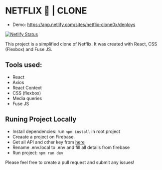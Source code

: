 # NETFLIX 🎥 | CLONE

- Demo: https://app.netlify.com/sites/netflix-clone0x/deploys

[![Netlify Status](https://api.netlify.com/api/v1/badges/48fda321-02d7-4017-bb19-d365bc2e6714/deploy-status)](https://app.netlify.com/sites/netflix-clone0x/deploys)

This project is a simplified clone of Netflix. It was created with React, CSS (Flexbox) and Fuse JS.

## Tools used:

- React
- Axios
- React Context
- CSS (flexbox)
- Media queries
- Fuse JS

## Runing Project Locally

- Install dependencies: run `npm install` in root project
- Creaate a project on Firebase.
- Get all API and other key from [here](https://firebase.google.com/)
- Rename .env.local to .env and fill all details from firebase
- Run project: `npm run dev`

Please feel free to create a pull request and submit any issues!
